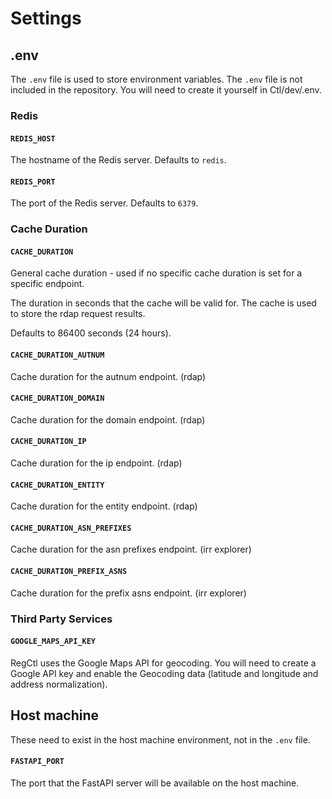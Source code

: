 # Settings

## .env

The `.env` file is used to store environment variables. The `.env` file is not included in the repository. You will need to create it yourself in Ctl/dev/.env.

### Redis

#### `REDIS_HOST`

The hostname of the Redis server. Defaults to `redis`.

#### `REDIS_PORT`

The port of the Redis server. Defaults to `6379`.

### Cache Duration

#### `CACHE_DURATION`

General cache duration - used if no specific cache duration is set for a specific endpoint.

The duration in seconds that the cache will be valid for. The cache is used to store the rdap request results.

Defaults to 86400 seconds (24 hours).

#### `CACHE_DURATION_AUTNUM`

Cache duration for the autnum endpoint. (rdap)

#### `CACHE_DURATION_DOMAIN`

Cache duration for the domain endpoint. (rdap)

#### `CACHE_DURATION_IP`

Cache duration for the ip endpoint. (rdap)

#### `CACHE_DURATION_ENTITY`

Cache duration for the entity endpoint. (rdap)

#### `CACHE_DURATION_ASN_PREFIXES`

Cache duration for the asn prefixes endpoint. (irr explorer)

#### `CACHE_DURATION_PREFIX_ASNS`

Cache duration for the prefix asns endpoint. (irr explorer)

###  Third Party Services

#### `GOOGLE_MAPS_API_KEY`

RegCtl uses the Google Maps API for geocoding. You will need to create a Google API key and enable the Geocoding data (latitude and longitude and address normalization).

## Host machine

These need to exist in the host machine environment, not in the `.env` file.

#### `FASTAPI_PORT`

The port that the FastAPI server will be available on the host machine.
